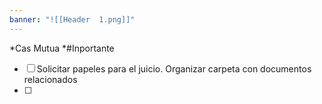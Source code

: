 ```yaml
---
banner: "![[Header  1.png]]"
---
```

*Cas Mutua *#Inportante 

- [ ] Solicitar papeles para el juicio. Organizar carpeta con documentos relacionados 
- [ ] 